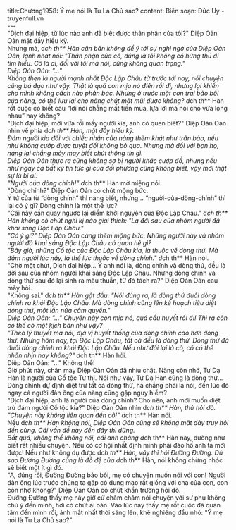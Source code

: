 title:Chương1958: Ý mẹ nói là Tu La Chủ sao?
content:
Biên soạn: Đức Uy - truyenfull.vn<br>---<br>"Dịch đại hiệp, từ lúc nào anh đã biết được thân phận của tôi?" Diệp Oản Oản mặt đầy hiếu kỳ.<br>Nhưng mà, d*ch th** Hàn căn bản không để ý tới sự nghi ngờ của Diệp Oản Oản, lạnh nhạt nói: "Thân phận của cô, đúng là tôi không có hứng thú đi tìm hiểu. Cô là ai, đối với tôi mà nói, cũng không quan trọng."<br>Diệp Oản Oản: "..."<br>Không thẹn là người mạnh nhất Độc Lập Châu từ trước tới nay, nói chuyện cũng bá đạo như vậy. Thật là quá con mịa nó điên rồi đi, nhưng lại khiến cho mình không cách nào phản bác. Nhưng ở trước mặt con trai bảo bối của nàng, có thể lưu lại cho nàng chút mặt mũi được không? d*ch th** Hàn rốt cuộc có biết câu “lời nói chẳng mất tiền mua, lựa lời mà nói cho vừa lòng nhau” hay không?<br>"Dịch đại hiệp, mới vừa rồi mấy người kia, anh có quen biết?" Diệp Oản Oản nhìn về phía d*ch th** Hàn, mặt đầy hiếu kỳ.<br>Đám người kia đối với chiếc nhẫn của nàng thèm khát như trân bảo, nếu như không cướp được tuyệt đối không bỏ qua. Nhưng mà đối với bọn họ, nàng lại chẳng mảy may biết chút thông tin gì.<br>Diệp Oản Oản thực ra cũng không sợ bị người khác cướp đồ, nhưng nếu như ngay cả bất kỳ tin tức gì của đối phương cũng không biết, vậy mới thật sự là bi ai.<br>"Người của dòng chính!" d*ch th** Hàn mở miệng nói.<br>"Dòng chính?" Diệp Oản Oản có chút mộng bức.<br>Ý tứ của từ “dòng chính” thì nàng biết, nhưng... “người-của-dòng-chính” thì lại có ý gì? Dòng chính là một thế lực?<br>"Cái này cần quay ngược lại điểm khởi nguyên của Độc Lập Châu." d*ch th** Hàn không có chút nghi kị nào giải thích: "Là đời sau của nhóm người đã khai sáng Độc Lập Châu."<br>"Có ý gì?" Diệp Oản Oản càng thêm mộng bức. Những người này và nhóm người đã khai sáng Độc Lập Châu có quan hệ gì?<br>"Bây giờ, những Cổ tộc của Độc Lập Châu kia, là thuộc về dòng thứ. Mà đám người lúc nãy, là thế lực thuộc về dòng chính." d*ch th** Hàn nói.<br>"Chờ một chút, Dịch đại hiệp... Ý anh nói là, dòng chính và dòng thứ, đều là đời sau của nhóm người khai sáng Độc Lập Châu. Nhưng dòng chính và dòng thứ sau đó lại sinh ra mâu thuẫn, từ đó tách ra?" Diệp Oản Oản cau mày hỏi.<br>"Không sai." d*ch th** Hàn gật đầu: "Nói đúng ra, là dòng thứ đuổi dòng chính ra khỏi Độc Lập Châu. Mà dòng chính cũng lên kế hoạch tiêu diệt dòng thứ, một lần nữa cầm quyền."<br>Diệp Oản Oản: "..." Chuyện này con mịa nó, quá cẩu huyết rồi đi! Thì ra còn có thể có một kịch bản như vậy?<br>"Theo lý thuyết mà nói, địa vị huyết thống của dòng chính cao hơn dòng thứ. Nhưng hôm nay, tại Độc Lập Châu, tất cả đều là dòng thứ. Dòng thứ đã đuổi dòng chính ra khỏi Độc Lập Châu. Nếu như đổi lại là cô, cô có thể nhẫn nhịn hay không?" d*ch th** Hàn hỏi.<br>Diệp Oản Oản: "..." Không thể!<br>Giờ phút này, chân mày Diệp Oản Oản đã nhíu chặt. Nàng còn nhớ, Tư Dạ Hàn là người của Cổ tộc Tư thị. Nói như vậy, Tư Dạ Hàn cũng là dòng thứ...<br>Dòng chính dự định diệt trừ tất cả dòng thứ, há chẳng phải là nói, đến lúc đó ngay cả người đàn ông của nàng cũng gặp nguy hiểm?<br>"Dịch đại hiệp, anh là người của dòng chính? Cho nên, anh mới muốn diệt trừ đám người Cổ tộc kia?" Diệp Oản Oản nhìn d*ch th** Hàn, thử hỏi dò.<br>"Chuyện này không liên quan đến cô!" d*ch th** Hàn nói.<br>Nếu d*ch th** Hàn không nói, Diệp Oản Oản cũng sẽ không mặt dày truy hỏi đến cùng. Cái vấn đề này đến đây thì dừng.<br>Bất quá, không thể không nói, cái anh chàng d*ch th** Hàn này, dường như biết rất nhiều chuyện. Nếu có cơ hội nhất định mình phải đào hố anh ta mới được! Nếu như không dụ được d*ch th** Hàn, vậy thì hỏi Đường Đường. Dù sao Đường Đường cũng là đồ đệ của d*ch th** Hàn, nói không chừng nhóc sẽ biết một ít gì đó.<br>"A, đúng rồi, Đường Đường bảo bối, mẹ có chuyện muốn nói với con! Người đàn ông lúc trước chúng ta gặp có dung mạo rất giống với cha của con, con còn nhớ không?" Diệp Oản Oản có chút khẩn trương hỏi dò.<br>Đường Đường thấy mẹ nãy giờ cứ chăm chăm nói chuyện với sư phụ không chú ý đến mình, hơi có chút ai oán. Vào lúc này thấy mẹ rốt cuộc đã quan tâm đến mình rồi, ánh mắt nhất thời sáng lên, khẽ nghiêng đầu nhỏ: "Ý mẹ nói là Tu La Chủ sao?"